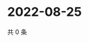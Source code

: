 # 2022-08-25

共 0 条

<!-- BEGIN WEIBO -->
<!-- 最后更新时间 Thu Aug 25 2022 03:14:44 GMT+0800 (China Standard Time) -->

<!-- END WEIBO -->
